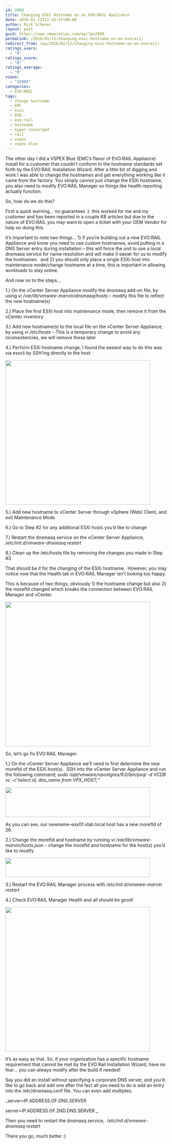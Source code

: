 ```yaml
---
id: 2908
title: Changing ESXi Hostname on an EVO:RAIL Appliance
date: 2016-01-13T12:24:47+00:00
author: Rick Scherer
layout: post
guid: https://www.vmwaretips.com/wp/?p=2908
permalink: /2016/01/13/changing-esxi-hostname-on-an-evorail/
redirect_from: /wp/2016/01/13/changing-esxi-hostname-on-an-evorail/
ratings_users:
  - "0"
ratings_score:
  - "0"
ratings_average:
  - "0"
views:
  - "32099"
categories:
  - EVO:RAIL
tags:
  - change hostname
  - EMC
  - esxi
  - EVO
  - evo:rail
  - hostname
  - hyper converged
  - rail
  - vspex
  - vspex blue
---
```

The other day I did a VSPEX Blue (EMC&#8217;s flavor of EVO:RAIL Appliance) install for a customer that couldn&#8217;t conform to the hostname standards set forth by the EVO:RAIL Installation Wizard. After a little bit of digging and work I was able to change the hostnames and get everything working like it came from the factory. You simply cannot just change the ESXi hostname, you also need to modify EVO:RAIL Manager so things like health reporting actually function.

So, how do we do this?

First a quick warning&#8230; no guarantees :)  this worked for me and my customer and has been reported in a couple KB articles but due to the nature of EVO:RAIL you may want to open a ticket with your OEM Vendor for help on doing this.

It&#8217;s important to note two things&#8230; 1) if you&#8217;re building out a new EVO:RAIL Appliance and know you need to use custom hostnames, avoid putting in a DNS Server entry during installation &#8211; this will force the unit to use a local dnsmasq service for name resolution and will make it easier for us to modify the hostnames.  and 2) you should only place a single ESXi host into maintenance mode/change hostname at a time, this is important in allowing workloads to stay online.

And now on to the steps&#8230;

1.) On the vCenter Server Appliance modify the dnsmasq add-on file, by using _vi /var/lib/vmware-marvin/dnsmasq/hosts_ &#8211; modify this file to reflect the new hostname(s)

2.) Place the first ESXi host into maintenance mode, then remove it from the vCenter inventory

3.) Add new hostname(s) to the local file on the vCenter Server Appliance, by using _vi /etc/hosts_ &#8211; This is a temporary change to avoid any inconsistencies, we will remove these later

4.) Perform ESXi hostname change, I found the easiest way to do this was via esxcli by SSH&#8217;ing directly to the host

<a href="https://www.vmwaretips.com/wp/wp-content/uploads/2016/01/esxi-hostname-change.jpg" target="_blank"><img class="wp-image-2909 alignnone" style="margin-top: 0px; margin-bottom: 0px; border: 0px;" title="esxi-hostname-change" src="https://www.vmwaretips.com/wp/wp-content/uploads/2016/01/esxi-hostname-change-300x123.jpg" alt="" width="450" srcset="https://www.vmwaretips.com/wp/wp-content/uploads/2016/01/esxi-hostname-change-300x123.jpg 300w, https://www.vmwaretips.com/wp/wp-content/uploads/2016/01/esxi-hostname-change.jpg 593w" sizes="(max-width: 300px) 100vw, 300px" /></a>

5.) Add new hostname to vCenter Server through vSphere (Web) Client, and exit Maintenance Mode

6.) Go to Step #2 for any additional ESXi hosts you&#8217;d like to change

7.) Restart the dnsmasq service on the vCenter Server Appliance; _/etc/init.d/vmware-dnsmasq restart_

8.) Clean up the /etc/hosts file by removing the changes you made in Step #3

That should be it for the changing of the ESXi hostname.  However, you may notice now that the Health tab in EVO:RAIL Manager isn&#8217;t looking too happy.
  
This is because of two things, obviously 1) the hostname change but also 2) the morefId changed which breaks the connection between EVO:RAIL Manager and vCenter.

<a href="https://www.vmwaretips.com/wp/wp-content/uploads/2016/01/evorailmanager.jpg" target="_blank"><img class="wp-image-2913 alignnone" title="evorailmanager" src="https://www.vmwaretips.com/wp/wp-content/uploads/2016/01/evorailmanager.jpg" alt="" width="450" srcset="https://www.vmwaretips.com/wp/wp-content/uploads/2016/01/evorailmanager.jpg 498w, https://www.vmwaretips.com/wp/wp-content/uploads/2016/01/evorailmanager-300x139.jpg 300w" sizes="(max-width: 498px) 100vw, 498px" /></a>

So, let&#8217;s go fix EVO:RAIL Manager.

1.) On the vCenter Server Appliance we&#8217;ll need to first determine the new morefId of the ESXi host(s).  SSH into the vCenter Server Appliance and run the following command; _sudo /opt/vmware/vpostgres/9.0/bin/psql -d VCDB vc -c&#8221;select id, dns\_name from VPX\_HOST;&#8221;_

<a href="https://www.vmwaretips.com/wp/wp-content/uploads/2016/01/evo-psql.jpg" target="_blank"><img class="alignnone  wp-image-2917" style="margin: 0px; border: 0px;" title="evo-psql" src="https://www.vmwaretips.com/wp/wp-content/uploads/2016/01/evo-psql.jpg" alt="" width="450" height="93" srcset="https://www.vmwaretips.com/wp/wp-content/uploads/2016/01/evo-psql.jpg 853w, https://www.vmwaretips.com/wp/wp-content/uploads/2016/01/evo-psql-300x61.jpg 300w" sizes="(max-width: 450px) 100vw, 450px" /></a>

As you can see, our newname-esx01.vlab.local host has a new morefId of 26.

2.) Change the morefId and hostname by running _vi /var/lib/vmware-marvin/hosts.json_ &#8211; change the morefId and hostname for the host(s) you&#8217;d like to modify

<a href="https://www.vmwaretips.com/wp/wp-content/uploads/2016/01/hosts_json.jpg" target="_blank"><img class="alignnone  wp-image-2919" style="border: 0px; margin: 0px;" title="hosts_json" src="https://www.vmwaretips.com/wp/wp-content/uploads/2016/01/hosts_json.jpg" alt="" width="450" height="60" srcset="https://www.vmwaretips.com/wp/wp-content/uploads/2016/01/hosts_json.jpg 1129w, https://www.vmwaretips.com/wp/wp-content/uploads/2016/01/hosts_json-300x39.jpg 300w, https://www.vmwaretips.com/wp/wp-content/uploads/2016/01/hosts_json-1024x136.jpg 1024w" sizes="(max-width: 450px) 100vw, 450px" /></a>

3.) Restart the EVO:RAIL Manager process with _/etc/init.d/vmware-marvin restart_

4.) Check EVO:RAIL Manager Health and all should be good!

<a href="https://www.vmwaretips.com/wp/wp-content/uploads/2016/01/marvin-newhost.jpg" target="_blank"><img class="alignnone  wp-image-2920" style="border: 0px; margin: 0px;" title="marvin-newhost" src="https://www.vmwaretips.com/wp/wp-content/uploads/2016/01/marvin-newhost.jpg" alt="" width="450" srcset="https://www.vmwaretips.com/wp/wp-content/uploads/2016/01/marvin-newhost.jpg 1013w, https://www.vmwaretips.com/wp/wp-content/uploads/2016/01/marvin-newhost-300x74.jpg 300w" sizes="(max-width: 1013px) 100vw, 1013px" /></a>

It&#8217;s as easy as that. So, if your organization has a specific hostname requirement that cannot be met by the EVO:Rail Installation Wizard, have no fear&#8230; you can always modify after the build if needed!

Say you did an install without specifying a corporate DNS server, and you&#8217;d like to go back and add one after the fact all you need to do is add an entry into the /etc/dnsmasq.conf file. You can even add multiples.

_server=IP.ADDRESS.OF.DNS.SERVER
  
server=IP.ADDRESS.OF.2ND.DNS.SERVER _

Then you need to restart the dnsmasq service,  _/etc/init.d/vmware-dnsmasq restart_

There you go, much better :)
